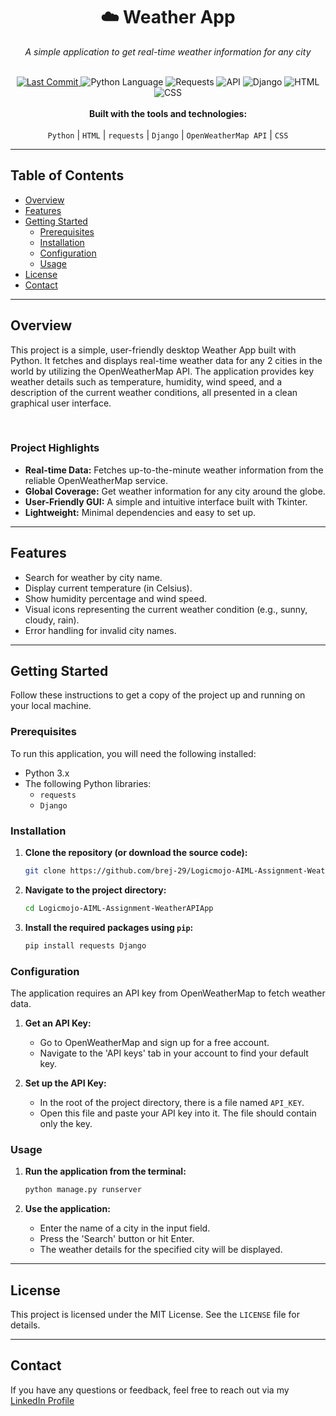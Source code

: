 <div align="center">
  <h1>☁️ Weather App</h1>
  <p><i>A simple application to get real-time weather information for any city</i></p>
</div>

<br>

<div align="center">
  <a href="https://github.com/brej-29/Logicmojo-AIML-Assignment-WeatherAPIApp">
    <img alt="Last Commit" src="https://img.shields.io/github/last-commit/brej-29/Logicmojo-AIML-Assignment-WeatherAPIApp">
  </a>
  <img alt="Python Language" src="https://img.shields.io/badge/Language-Python-blue">
  <img alt="Requests" src="https://img.shields.io/badge/Library-Requests-brightgreen">
  <img alt="API" src="https://img.shields.io/badge/API-OpenWeatherMap-orange">
  <img alt="Django" src="https://img.shields.io/badge/Framework-Django-darkgreen">
  <img alt="HTML" src="https://img.shields.io/badge/Language-HTML-orange">
  <img alt="CSS" src="https://img.shields.io/badge/Language-CSS-blue">

</div>

<div align="center">
  <br>
  <b>Built with the tools and technologies:</b>
  <br>
  <br>
  <code>Python</code> | <code>HTML</code> | <code>requests</code> | <code>Django</code> | <code>OpenWeatherMap API</code> | <code>CSS</code>
</div>

---

## **Table of Contents**
* [Overview](#overview)
* [Features](#features)
* [Getting Started](#getting-started)
    * [Prerequisites](#prerequisites)
    * [Installation](#installation)
    * [Configuration](#configuration)
    * [Usage](#usage)
* [License](#license)
* [Contact](#contact)

---

## **Overview**

This project is a simple, user-friendly desktop Weather App built with Python. It fetches and displays real-time weather data for any 2 cities in the world by utilizing the OpenWeatherMap API. The application provides key weather details such as temperature, humidity, wind speed, and a description of the current weather conditions, all presented in a clean graphical user interface.

<br>

### **Project Highlights**

- **Real-time Data:** Fetches up-to-the-minute weather information from the reliable OpenWeatherMap service.
- **Global Coverage:** Get weather information for any city around the globe.
- **User-Friendly GUI:** A simple and intuitive interface built with Tkinter.
- **Lightweight:** Minimal dependencies and easy to set up.

---

## **Features**

- Search for weather by city name.
- Display current temperature (in Celsius).
- Show humidity percentage and wind speed.
- Visual icons representing the current weather condition (e.g., sunny, cloudy, rain).
- Error handling for invalid city names.

---

## **Getting Started**

Follow these instructions to get a copy of the project up and running on your local machine.

### **Prerequisites**
To run this application, you will need the following installed:
* Python 3.x
* The following Python libraries:
  * `requests`
  * `Django` 

### **Installation**
1. **Clone the repository (or download the source code):**  
   ```sh
   git clone https://github.com/brej-29/Logicmojo-AIML-Assignment-WeatherAPIApp
   ```
2. **Navigate to the project directory:**  
   ```sh
   cd Logicmojo-AIML-Assignment-WeatherAPIApp
   ```
3. **Install the required packages using `pip`:**
   ```sh
   pip install requests Django
   ```

### **Configuration**
The application requires an API key from OpenWeatherMap to fetch weather data.

1.  **Get an API Key:**
    *   Go to OpenWeatherMap and sign up for a free account.
    *   Navigate to the 'API keys' tab in your account to find your default key.

2.  **Set up the API Key:**
    *   In the root of the project directory, there is a file named `API_KEY`.
    *   Open this file and paste your API key into it. The file should contain only the key.

### **Usage**
1. **Run the application from the terminal:**  
   ```sh
   python manage.py runserver 
   ```

2. **Use the application:**
   - Enter the name of a city in the input field.
   - Press the 'Search' button or hit Enter.
   - The weather details for the specified city will be displayed.

---

## **License**
This project is licensed under the MIT License. See the `LICENSE` file for details.

---

## **Contact**
If you have any questions or feedback, feel free to reach out via my [LinkedIn Profile](https://www.linkedin.com/in/brejesh-balakrishnan-7855051b9/)

